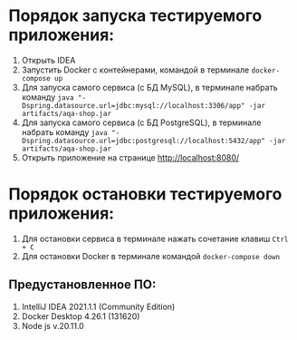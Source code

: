 # Порядок запуска тестируемого приложения: ##

1. Открыть IDEA
2. Запустить Docker c контейнерами, командой в терминале `docker-compose up`
3. Для запуска самого сервиса (с БД MySQL), в терминале набрать
   команду `java "-Dspring.datasource.url=jdbc:mysql://localhost:3306/app" -jar artifacts/aqa-shop.jar`
4. Для запуска самого сервиса (с БД PostgreSQL), в терминале набрать
   команду `java "-Dspring.datasource.url=jdbc:postgresql://localhost:5432/app" -jar artifacts/aqa-shop.jar`
5. Открыть приложение на странице [http://localhost:8080/](http://localhost:8080/)

# Порядок остановки тестируемого приложения:

1. Для остановки сервиса в терминале нажать сочетание клавиш `Ctrl + C`
2. Для остановки Docker в терминале командой `docker-compose down`

## Предустановленное ПО: ##

1. IntelliJ IDEA 2021.1.1 (Community Edition)
2. Docker Desktop 4.26.1 (131620)
3. Node js v.20.11.0
 


 
    